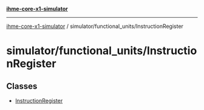 [**ihme-core-x1-simulator**](../../../README.md)

***

[ihme-core-x1-simulator](../../../modules.md) / simulator/functional\_units/InstructionRegister

# simulator/functional\_units/InstructionRegister

## Classes

- [InstructionRegister](classes/InstructionRegister.md)
